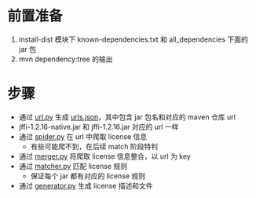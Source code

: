# 前置准备

1. install-dist 模块下 known-dependencies.txt 和 all_dependencies 下面的 jar 包
2. mvn dependency:tree 的输出

# 步骤

- 通过 [url.py](url.py) 生成 [urls.json](urls.json)，其中包含 jar 包名和对应的 maven 仓库 url
 - jffi-1.2.16-native.jar 和 jffi-1.2.16.jar 对应的 url 一样
- 通过 [spider.py](spider.py) 在 url 中爬取 license 信息
  - 有些可能爬不到，在后续 match 阶段特判
- 通过 [merger.py](merger.py) 将爬取 license 信息整合，以 url 为 key
- 通过 [matcher.py](matcher.py) 匹配 license 规则
  - 保证每个 jar 都有对应的 license 规则
- 通过 [generator.py](generator.py) 生成 license 描述和文件
